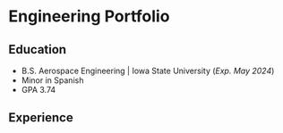 # Engineering Portfolio

## Education
- B.S. Aerospace Engineering | Iowa State University (_Exp. May 2024_)
- Minor in Spanish
- GPA 3.74

## Experience
